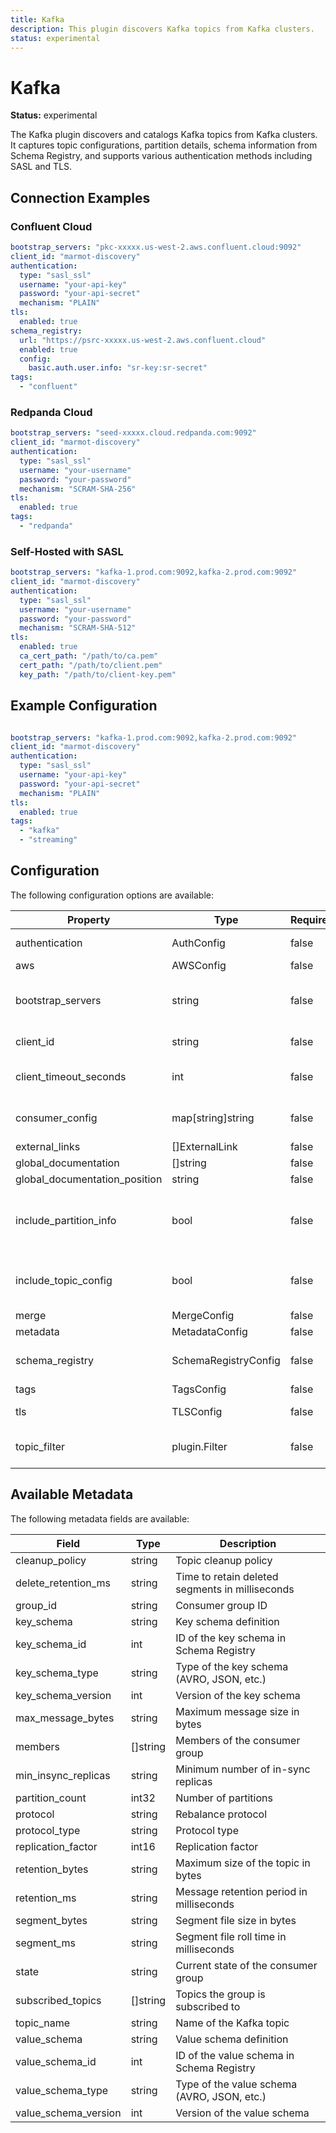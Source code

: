 ```yaml
---
title: Kafka
description: This plugin discovers Kafka topics from Kafka clusters.
status: experimental
---
```


# Kafka

**Status:** experimental

The Kafka plugin discovers and catalogs Kafka topics from Kafka clusters. It captures topic configurations, partition details, schema information from Schema Registry, and supports various authentication methods including SASL and TLS.

## Connection Examples

### Confluent Cloud

```yaml
bootstrap_servers: "pkc-xxxxx.us-west-2.aws.confluent.cloud:9092"
client_id: "marmot-discovery"
authentication:
  type: "sasl_ssl"
  username: "your-api-key"
  password: "your-api-secret"
  mechanism: "PLAIN"
tls:
  enabled: true
schema_registry:
  url: "https://psrc-xxxxx.us-west-2.aws.confluent.cloud"
  enabled: true
  config:
    basic.auth.user.info: "sr-key:sr-secret"
tags:
  - "confluent"
```

### Redpanda Cloud

```yaml
bootstrap_servers: "seed-xxxxx.cloud.redpanda.com:9092"
client_id: "marmot-discovery"
authentication:
  type: "sasl_ssl"
  username: "your-username"
  password: "your-password"
  mechanism: "SCRAM-SHA-256"
tls:
  enabled: true
tags:
  - "redpanda"
```

### Self-Hosted with SASL

```yaml
bootstrap_servers: "kafka-1.prod.com:9092,kafka-2.prod.com:9092"
client_id: "marmot-discovery"
authentication:
  type: "sasl_ssl"
  username: "your-username"
  password: "your-password"
  mechanism: "SCRAM-SHA-512"
tls:
  enabled: true
  ca_cert_path: "/path/to/ca.pem"
  cert_path: "/path/to/client.pem"
  key_path: "/path/to/client-key.pem"
```


## Example Configuration

```yaml

bootstrap_servers: "kafka-1.prod.com:9092,kafka-2.prod.com:9092"
client_id: "marmot-discovery"
authentication:
  type: "sasl_ssl"
  username: "your-api-key"
  password: "your-api-secret"
  mechanism: "PLAIN"
tls:
  enabled: true
tags:
  - "kafka"
  - "streaming"

```

## Configuration
The following configuration options are available:

| Property | Type | Required | Description |
|----------|------|----------|-------------|
| authentication | AuthConfig | false | Authentication configuration |
| aws | AWSConfig | false |  |
| bootstrap_servers | string | false | Comma-separated list of bootstrap servers |
| client_id | string | false | Client ID for the consumer |
| client_timeout_seconds | int | false | Request timeout in seconds |
| consumer_config | map[string]string | false | Additional consumer configuration |
| external_links | []ExternalLink | false |  |
| global_documentation | []string | false |  |
| global_documentation_position | string | false |  |
| include_partition_info | bool | false | Whether to include partition information in metadata |
| include_topic_config | bool | false | Whether to include topic configuration in metadata |
| merge | MergeConfig | false |  |
| metadata | MetadataConfig | false |  |
| schema_registry | SchemaRegistryConfig | false | Schema Registry configuration |
| tags | TagsConfig | false |  |
| tls | TLSConfig | false | TLS configuration |
| topic_filter | plugin.Filter | false | Filter configuration for topics |

## Available Metadata

The following metadata fields are available:

| Field | Type | Description |
|-------|------|-------------|
| cleanup_policy | string | Topic cleanup policy |
| delete_retention_ms | string | Time to retain deleted segments in milliseconds |
| group_id | string | Consumer group ID |
| key_schema | string | Key schema definition |
| key_schema_id | int | ID of the key schema in Schema Registry |
| key_schema_type | string | Type of the key schema (AVRO, JSON, etc.) |
| key_schema_version | int | Version of the key schema |
| max_message_bytes | string | Maximum message size in bytes |
| members | []string | Members of the consumer group |
| min_insync_replicas | string | Minimum number of in-sync replicas |
| partition_count | int32 | Number of partitions |
| protocol | string | Rebalance protocol |
| protocol_type | string | Protocol type |
| replication_factor | int16 | Replication factor |
| retention_bytes | string | Maximum size of the topic in bytes |
| retention_ms | string | Message retention period in milliseconds |
| segment_bytes | string | Segment file size in bytes |
| segment_ms | string | Segment file roll time in milliseconds |
| state | string | Current state of the consumer group |
| subscribed_topics | []string | Topics the group is subscribed to |
| topic_name | string | Name of the Kafka topic |
| value_schema | string | Value schema definition |
| value_schema_id | int | ID of the value schema in Schema Registry |
| value_schema_type | string | Type of the value schema (AVRO, JSON, etc.) |
| value_schema_version | int | Version of the value schema |